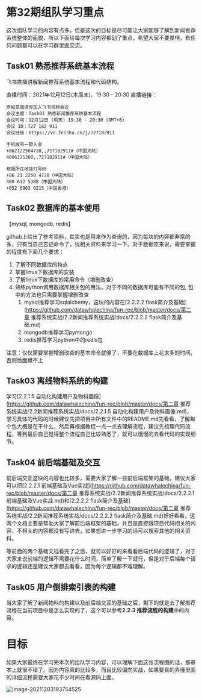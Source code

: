 ﻿# 第32期组队学习重点

这次组队学习的内容有点多，但是这次的目标是尽可能让大家能够了解到新闻推荐系统整体的面貌，所以下面给每次学习内容都划了重点，希望大家不要畏惧，有任何问题都可以在学习群里面交流。


## Task01 熟悉推荐系统基本流程

飞书直播讲解新闻推荐系统基本流程和代码结构。

直播时间：2021年12月12日(本周末)，19:30 - 20:30
直播链接：
```
罗如意邀请你加入飞书视频会议
会议主题：Task01 熟悉新闻推荐系统基本流程
会议时间：12月12日 (明天) 19:30 - 20:30 (GMT+8)
会议 ID：727 182 911
会议链接：https://vc.feishu.cn/j/727182911

手机拨号一键入会
+862122504720,,727182911#（中国大陆）
4006125388,,727182911#（中国大陆）

根据所在地拨打号码
+86 21 2250 4720（中国大陆）
400 612 5388（中国大陆）
+852 6963 0215（中国香港）
```


## Task02 数据库的基本使用

【mysql, mongodb, redis】

github上给出了参考资料，其实也是用来作为查询的，因为每块的内容都非常的多，只有当自己忘记命令了，找相关资料来学习一下。对于数据库来说，需要掌握的程度有下面几个要求：

1. 了解不同数据库的特点
2. 掌握linux下数据库的安装
3. 了解linux下数据库的常用命令（增删改查）
4. 熟练python调用数据库相关包的用法，对于不同的数据库可能有不同的包, 包中的方法也只需要掌握增删改查
   1. mysql推荐学习sqlalchemy，这块的内容在[2.2.2.2 flask简介及基础](https://github.com/datawhalechina/fun-rec/blob/master/docs/第二章 推荐系统实战/2.2新闻推荐系统实战/docs/2.2.2.2 flask简介及基础.md)
   2. mongodb推荐学习pymongo
   3. redis推荐学习python中的redis包

注意：仅仅需要掌握增删改查的基本命令就够了，不要在数据库上花太多的时间，否则后面跟不上



## Task03 离线物料系统的构建

学习[2.2.1.5 自动化构建用户及物料画像](https://github.com/datawhalechina/fun-rec/blob/master/docs/第二章 推荐系统实战/2.2新闻推荐系统实战/docs/2.2.1.5 自动化构建用户及物料画像.md)，学习具体的代码的时候建议先把项目中所有文件中的README.md先看看，了解每个包大概是在干什么，然后再根据教程一点一点去理解流程，建议先梳理代码流程，等到最后自己觉得整个流程自己比较熟悉了，就可以慢慢的去看代码的实现细节。



## Task04 前后端基础及交互

前后端交互这块的内容也比较多，需要大家了解一些前后端框架的基础，建议大家可以把[2.2.2.1 前端基础及Vue实战](https://github.com/datawhalechina/fun-rec/blob/master/docs/第二章 推荐系统实战/2.2新闻推荐系统实战/docs/2.2.2.1 前端基础及Vue实战.md)和[2.2.2.2 flask简介及基础](https://github.com/datawhalechina/fun-rec/blob/master/docs/第二章 推荐系统实战/2.2新闻推荐系统实战/docs/2.2.2.2 flask简介及基础.md)好好看看，这两个文档主要是帮助大家了解前后端框架的基础，并且是直接跟项目代码相关的内容，不相关的内容都没有写进去，如果想进一步学习的话可以搜索其他的相关资料。

等前面的两个基础文档看完了之后，就可以好好的来看看后端代码的逻辑了，对于大家来说前端的逻辑不需要花什么时间，简单了解一下就行，但是对于后端每个请求的逻辑还是建议大家都去看看，因为每个逻辑都不难理解。



## Task05 用户倒排索引表的构建

当大家了解了新闻物料的构建以及前后端交互的基础之后，剩下的就是去了解推荐流程在当前项目中是怎么实现的了，这个可以参考**2.2.3 推荐流程的构建**中的内容。


# 目标

如果大家最终在学习完本次的组队学习内容，可以理解下面这张流程图的话，那基本上就很不错了。因为内容真的比较多，而且比较偏向实战，如果要真的弄懂里面的详细流程需要大家花不少时间在看源码上面。

![image-20211203193754525](https://ryluo.oss-cn-chengdu.aliyuncs.com/图片image-20211203193754525.png)
